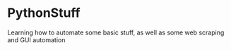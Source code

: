 # PythonStuff
Learning how to automate some basic stuff, as well as some web scraping and GUI automation
